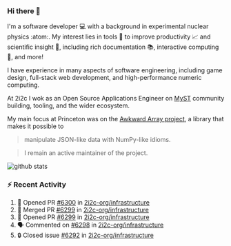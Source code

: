 ### Hi there 👋 

I'm a software developer 💻 with a background in experimental nuclear physics :atom:. My interest lies in tools :wrench: to improve productivity :chart_with_upwards_trend: and scientific insight :telescope:, including rich documentation 📚, interactive computing 🧮, and more! 

I have experience in many aspects of software engineering, including game design, full-stack web development, and high-performance numeric computing. 

At 2i2c I wok as an Open Source Applications Engineer on [MyST](https://github.com/jupyter-book/mystmd) community building, tooling, and the wider ecosystem. 

My main focus at Princeton was on the [Awkward Array project](awkward-array.org/), a library that makes it possible to 
> manipulate JSON-like data with NumPy-like idioms.

> I remain an active maintainer of the project. 

![github stats](https://github-readme-stats.vercel.app/api?username=agoose77&show_icons=true&hide_rank=true&hide_title=true&bg_color=30,e76445,904e95&text_color=efe3ec&icon_color=efe3ec)
<!--
**agoose77/agoose77** is a ✨ _special_ ✨ repository because its `README.md` (this file) appears on your GitHub profile.

Here are some ideas to get you started:

- 🔭 I’m currently working on ...
- 🌱 I’m currently learning ...
- 👯 I’m looking to collaborate on ...
- 🤔 I’m looking for help with ...
- 💬 Ask me about ...
- 📫 How to reach me: ...
- 😄 Pronouns: ...
- ⚡ Fun fact: ...
-->

### :zap: Recent Activity

<!--START_SECTION:activity-->
1. 💪 Opened PR [#6300](https://github.com/2i2c-org/infrastructure/pull/6300) in [2i2c-org/infrastructure](https://github.com/2i2c-org/infrastructure)
2. 🎉 Merged PR [#6299](https://github.com/2i2c-org/infrastructure/pull/6299) in [2i2c-org/infrastructure](https://github.com/2i2c-org/infrastructure)
3. 💪 Opened PR [#6299](https://github.com/2i2c-org/infrastructure/pull/6299) in [2i2c-org/infrastructure](https://github.com/2i2c-org/infrastructure)
4. 🗣 Commented on [#6298](https://github.com/2i2c-org/infrastructure/pull/6298#issuecomment-3019910583) in [2i2c-org/infrastructure](https://github.com/2i2c-org/infrastructure)
5. 🔒 Closed issue [#6292](https://github.com/2i2c-org/infrastructure/issues/6292) in [2i2c-org/infrastructure](https://github.com/2i2c-org/infrastructure)
<!--END_SECTION:activity-->
